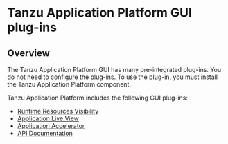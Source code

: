 # Tanzu Application Platform GUI plug-ins

## <a id="overview"></a> Overview

The Tanzu Application Platform GUI has many pre-integrated plug-ins.
You do not need to configure the plug-ins. To use the plug-in,
you must install the Tanzu Application Platform component.

Tanzu Application Platform includes the following GUI plug-ins:

- [Runtime Resources Visibility](runtime-resource-visibility.md)
- [Application Live View](app-live-view.md)
- [Application Accelerator](application-accelerator.md)
- [API Documentation](api-docs.md)
